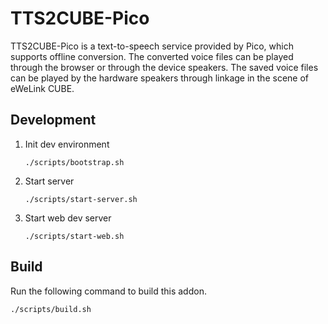 # TTS2CUBE-Pico

TTS2CUBE-Pico is a text-to-speech service provided by Pico, which supports offline conversion. The converted voice files can be played through the browser or through the device speakers. The saved voice files can be played by the hardware speakers through linkage in the scene of eWeLink CUBE.

## Development

1. Init dev environment

    ```
    ./scripts/bootstrap.sh
    ```

2. Start server

    ```
    ./scripts/start-server.sh
    ```

3. Start web dev server

    ```
    ./scripts/start-web.sh
    ```

## Build

Run the following command to build this addon.

```
./scripts/build.sh
```
